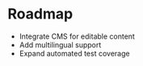 # Roadmap

- Integrate CMS for editable content
- Add multilingual support
- Expand automated test coverage

